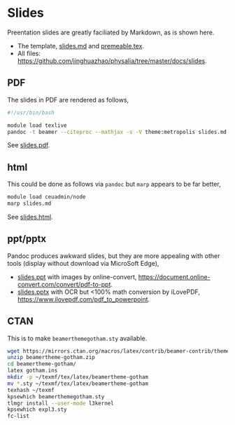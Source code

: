 # Slides

Preentation slides are greatly faciliated by Markdown, as is shown here.

- The template, [slides.md](https://raw.githubusercontent.com/jinghuazhao/physalia/refs/heads/master/docs/slides/slides.md) and [premeable.tex](https://raw.githubusercontent.com/jinghuazhao/physalia/refs/heads/master/docs/slides/premeable.tex).
- All files: <https://github.com/jinghuazhao/physalia/tree/master/docs/slides>.

## PDF

The slides in PDF are rendered as follows, 

```bash
#!/usr/bin/bash

module load texlive
pandoc -t beamer --citeproc --mathjax -s -V theme:metropolis slides.md -o slides.pdf
```

See <a href="slides.pdf">slides.pdf</a>.

## html

This could be done as follows via `pandoc` but `marp` appears to be far better,

```bash
module load ceuadmin/node
marp slides.md
```

See <a href="slides.html">slides.html</a>.

## ppt/pptx

Pandoc produces awkward slides, but they are more appealing with other tools (display without download via MicroSoft Edge),

- <a href="slides.ppt">slides.ppt</a> with images by online-convert, <https://document.online-convert.com/convert/pdf-to-ppt>.
- <a href="slides.pptx">slides.pptx</a> with OCR but <100% math conversion by iLovePDF, <https://www.ilovepdf.com/pdf_to_powerpoint>.

## CTAN

This is to make `beamerthemegotham.sty` available.

```bash
wget https://mirrors.ctan.org/macros/latex/contrib/beamer-contrib/themes/beamertheme-gotham.zip
unzip beamertheme-gotham.zip
cd beamertheme-gotham/
latex gotham.ins
mkdir -p ~/texmf/tex/latex/beamertheme-gotham
mv *.sty ~/texmf/tex/latex/beamertheme-gotham
texhash ~/texmf
kpsewhich beamerthemegotham.sty
tlmgr install --user-mode l3kernel
kpsewhich expl3.sty
fc-list
```
